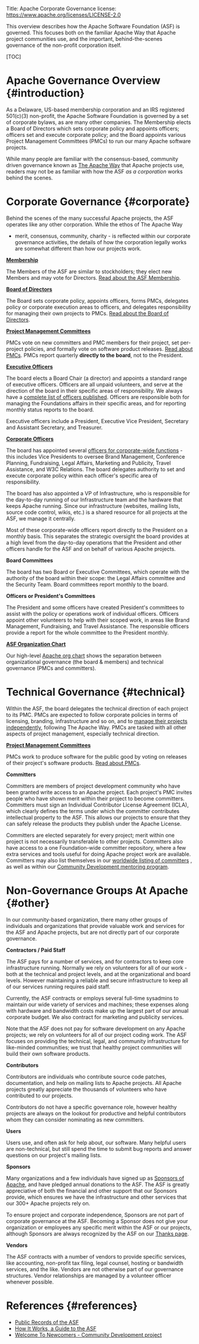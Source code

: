 Title: Apache Corporate Governance
license: https://www.apache.org/licenses/LICENSE-2.0

This overview describes how the Apache Software 
Foundation (ASF) is governed.  This focuses both on the familiar Apache Way 
that Apache project communities use, and the important, 
behind-the-scenes governance of the non-profit corporation itself. 

[TOC]

# Apache Governance Overview  {#introduction}

As a Delaware, US-based membership corporation and an IRS registered 501(c)(3) non-profit, 
the Apache Software Foundation is 
governed by a set of corporate bylaws, as are many other companies.  The Membership
elects a Board of Directors which sets corporate policy and appoints officers; officers set and execute corporate policy; and the Board appoints various Project Management 
Committees (PMCs) to run our many Apache software projects.

While many people are familiar with the consensus-based, community driven 
governance known as [The Apache Way](/theapacheway/index.html) that Apache projects use, readers 
may not be as familiar with how the ASF *as a corporation* works behind the scenes.   

# Corporate Governance  {#corporate}

Behind the scenes of the many successful Apache projects, the ASF operates like any other corporation.  While the ethos of The Apache Way
 - merit, consensus, community, charity - is reflected within our corporate 
governance activities, the details of how the corporation legally works are
somewhat different than how our projects work.

**[Membership](members.html)**

The Members of the ASF are similar to stockholders; they elect new Members
and may vote for Directors.  [Read about the ASF Membership](members.html).

**[Board of Directors](board.html)**

The Board sets corporate policy, appoints officers, forms PMCs, delegates policy or corporate execution areas to officers, and delegates
responsibility for managing their own projects to PMCs.
[Read about the Board of Directors](board.html).

**[Project Management Committees](pmcs.html)**

PMCs vote on new committers and PMC members for their project, set per-project policies, and formally vote on software product releases. [Read about PMCs](pmcs.html).
PMCs report quarterly **directly to the board**, not to the President.

**[Executive Officers](/foundation/)**

The board elects a Board Chair (a director) and appoints a standard range of 
executive officers. Officers are all unpaid volunteers, and serve at 
the direction of the board in their specific areas of responsibility. 
We always have a [complete list of officers published](/foundation/#who-runs-the-asf). Officers are 
responsible both for managing the Foundations affairs in their specific areas, 
and for reporting monthly status reports to the board.

Executive officers include a President, 
Executive Vice President, Secretary and Assistant Secretary, and 
Treasurer. 

**[Corporate Officers](/foundation/)**

The board has appointed several [officers for corporate-wide 
functions](https://whimsy.apache.org/foundation/orgchart) - this includes Vice Presidents to oversee Brand Management, 
Conference Planning, Fundraising, Legal Affairs, Marketing and Publicity, 
Travel Assistance, and W3C Relations.  The board delegates authority to set and execute corporate policy within each officer's specific 
area of responsibility. 

The board has also appointed a VP of Infrastructure, who is responsible for the 
day-to-day running of our Infrastructure team and the hardware that keeps 
Apache running. Since our infrastructure (websites, mailing lists, source code 
control, wikis, etc.) is a shared resource for all projects at the ASF, we manage it centrally. 

Most of these corporate-wide officers report directly to the President on a 
monthly basis.  This separates the strategic oversight the board provides at 
a high level from the day-to-day operations that the President and other
officers handle for the ASF and on behalf of various Apache projects.

**Board Committees**

The board has two Board or Executive Committees, which operate with 
the authority of the board within their scope: the Legal Affairs committee and the Security Team.  Board committees 
report monthly to the board.

**Officers or President's Committees**

The President and some officers have created President's committees to 
assist with the policy or operations work of individual officers.  Officers 
appoint other volunteers to help with their scoped work, in areas like 
Brand Management, Fundraising, and Travel Assistance.  The responsible 
officers provide a report for the whole committee to the President monthly.

**[ASF Organization Chart](orgchart)**

Our high-level [Apache org chart](orgchart) shows the separation between 
organizational governance (the board & members) and technical governance 
(PMCs and committers).

# Technical Governance  {#technical}

Within the ASF, the board delegates the technical direction of each project 
to its PMC.  PMCs are expected to follow corporate policies in terms of 
licensing, branding, infrastructure and so on, and to [manage 
their projects independently](https://community.apache.org/projectIndependence), following The Apache Way.  PMCs are tasked with all 
other aspects of project management, especially technical direction. 

**[Project Management Committees](pmcs.html)**

PMCs work to produce software for the public good by voting on releases 
of their project's software products. [Read about PMCs](pmcs.html).

**Committers**

Committers are members of project development community who have been granted
write access to an Apache 
project. Each project's PMC invites people who have shown merit 
within their project to become committers. Committers must sign an
Individual Contributor 
License Agreement (ICLA), which clearly defines the terms under which the committer contributes
intellectual property to the ASF. This allows our 
projects to ensure that they can safely release the products they publish 
under the Apache License.

Committers are elected separately for every project; merit within one project 
is not necessarily transferable to other projects. Committers also have access 
to a one Foundation-wide committer repository, where a few extra services and 
tools useful for doing Apache project work are available. Committers may also 
list themselves in our [worldwide listing of committers](http://people.apache.org/)
, as well as within our [Community Development mentoring program](http://community.apache.org/localmentors.html). 

# Non-Governance Groups At Apache  {#other}

In our community-based organization, there many other groups of individuals and 
organizations that provide valuable work and services for the ASF and Apache 
projects, but are not directly part of our corporate governance. 

**Contractors / Paid Staff**

The ASF pays for a number of services, and for contractors to keep core infrastructure running. Normally we rely on volunteers for 
all of our work - both at the technical and project levels, and at the 
organizational and board levels. However maintaining a reliable and secure 
infrastructure to keep all of our services running requires paid staff.

Currently, the ASF contracts or employs several full-time sysadmins to maintain our wide 
variety of services and machines; these expenses along with hardware and bandwidth 
costs make up the largest part of our annual corporate budget. We also contract for 
marketing and publicity services.

Note that the ASF does not pay for software development on any Apache projects; 
we rely on volunteers for all of our project coding work.  The ASF focuses on providing 
the technical, legal, and community infrastructure for like-minded communities; 
we trust that healthy project communities will build their own software products. 

**Contributors**

Contributors are individuals who contribute source code patches, documentation, and
help on mailing lists to Apache projects.  All Apache projects greatly 
appreciate the thousands of volunteers who have contributed to our projects.

Contributors do not have a specific governance role, however healthy projects 
are always on the lookout for productive and helpful contributors whom they 
can consider nominating as new committers. 

**Users**

Users use, and often ask for help about, our software.  Many helpful 
users are non-technical, but still spend the time to submit bug reports and 
answer questions on our project's mailing lists.

**Sponsors**

Many organizations and a few individuals have signed up as [Sponsors of Apache](/foundation/sponsorship),
and have pledged annual donations to the ASF.  The ASF is greatly appreciative 
of both the financial and other support that our Sponsors provide, which
ensures we have the infrastructure and other services that our 
300+ Apache projects rely on.

To ensure project and corporate independence, Sponsors are not part of 
corporate governance at the ASF.  Becoming a Sponsor does not give your 
organization or employees any specific merit within the ASF or our projects, 
although Sponsors are always recognized by the ASF on our [Thanks page](/foundation/thanks.html). 

**Vendors**

The ASF contracts with a number of vendors to provide specific services, 
like accounting, non-profit tax filing, legal counsel, hosting or 
bandwidth services, and the like.  Vendors are not otherwise part of our 
governance structures.  Vendor relationships are managed by a volunteer 
officer whenever possible.

# References  {#references}

* [Public Records of the ASF](/foundation/records/)
* [How It Works, a Guide to the ASF](/foundation/how-it-works.html)
* [Welcome To Newcomers - Community Development project](http://community.apache.org/) 
